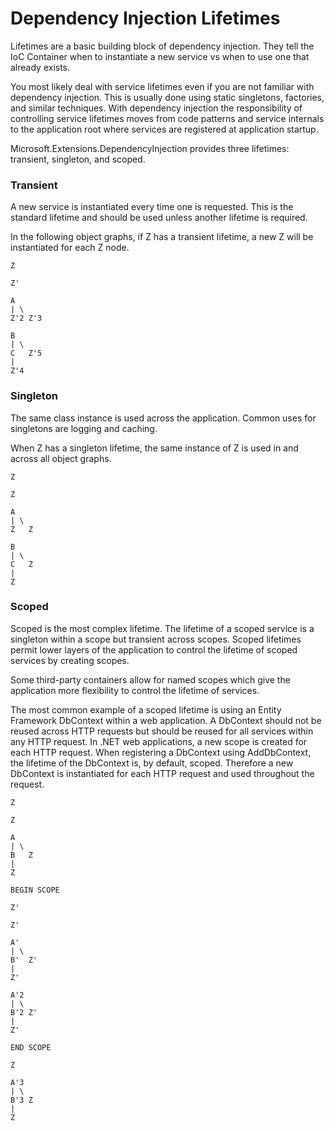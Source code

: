 # Dependency Injection Lifetimes

Lifetimes are a basic building block of dependency injection. They tell the IoC Container when to instantiate a new service vs when to use one that already exists.

You most likely deal with service lifetimes even if you are not familiar with dependency injection. This is usually done using static singletons, factories, and similar techniques. With dependency injection the responsibility of controlling service lifetimes moves from code patterns and service internals to the application root where services are registered at application startup.

Microsoft.Extensions.DependencyInjection provides three lifetimes: transient, singleton, and scoped.

### Transient

A new service is instantiated every time one is requested. This is the standard lifetime and should be used unless another lifetime is required.

In the following object graphs, if Z has a transient lifetime, a new Z will be instantiated for each Z node.

```
Z

Z'

A
| \
Z'2 Z'3

B
| \
C   Z'5
|
Z'4
```

### Singleton

The same class instance is used across the application. Common uses for singletons are logging and caching.

When Z has a singleton lifetime, the same instance of Z is used in and across all object graphs.

```
Z

Z

A
| \
Z   Z

B
| \
C   Z
|
Z
```

### Scoped

Scoped is the most complex lifetime. The lifetime of a scoped service is a singleton within a scope but transient across scopes. Scoped lifetimes permit lower layers of the application to control the lifetime of scoped services by creating scopes.

Some third-party containers allow for named scopes which give the application more flexibility to control the lifetime of services.

The most common example of a scoped lifetime is using an Entity Framework DbContext within a web application. A DbContext should not be reused across HTTP requests but should be reused for all services within any HTTP request. In .NET web applications, a new scope is created for each HTTP request. When registering a DbContext using AddDbContext, the lifetime of the DbContext is, by default, scoped. Therefore a new DbContext is instantiated for each HTTP request and used throughout the request.

```
Z

Z

A
| \
B   Z
|
Z

BEGIN SCOPE

Z'

Z'

A'
| \
B'  Z'
|
Z'

A'2
| \
B'2 Z'
|
Z'

END SCOPE

Z

A'3
| \
B'3 Z
|
Z
```
